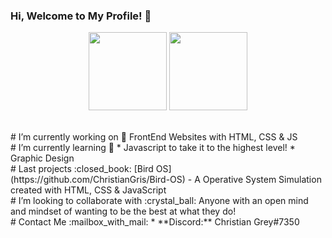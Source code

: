 ### Hi, Welcome to My Profile! 👋

<p align='center'>
  <img src='https://www.flaticon.com/free-icon/website_4061257' width="125" height="125">
  <img src='https://www.flaticon.com/free-icon/website_4061426' width='125' height='125'>
</p>
<br>
# I’m currently working on 🔭 
FrontEnd Websites with HTML, CSS & JS
<br>
# I’m currently learning 🌱
* Javascript to take it to the highest level!
* Graphic Design 
<br>
# Last projects :closed_book:
[Bird OS](https://github.com/ChristianGris/Bird-OS) - A Operative System Simulation created with HTML, CSS & JavaScript
<br>
# I’m looking to collaborate with :crystal_ball:
Anyone with an open mind and mindset of wanting to be the best at what they do!
<br>
# Contact Me :mailbox_with_mail:
* **Discord:** Christian Grey#7350





<!--
**ChristianGris/ChristianGris** is a ✨ _special_ ✨ repository because its `README.md` (this file) appears on your GitHub profile.

Here are some ideas to get you started:

- 🔭 I’m currently working on ...
- 🌱 I’m currently learning ...
- 👯 I’m looking to collaborate on ...
- 🤔 I’m looking for help with ...
- 💬 Ask me about ...
- 📫 How to reach me: ...
- 😄 Pronouns: ...
- ⚡ Fun fact: ...
-->
